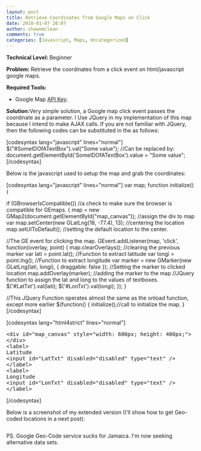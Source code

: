 ```yaml
---
layout: post
title: Retrieve Coordinates from Google Maps on Click
date: 2010-01-07 20:07
author: shawnmclean
comments: true
categories: [Javascript, Maps, Uncategorized]
---
```

<strong>Technical Level: </strong>Beginner

<strong>Problem: </strong>Retrieve the coordinates from a click event on html/javascript google maps.

<strong>Required Tools: </strong>
<ul>
	<li>Google Map <a href="http://code.google.com/apis/maps/signup.html">API Key</a>.</li>
</ul>
<strong>Solution:</strong>Very simple solution, a Google map click event passes the coordinate as a parameter. I Use JQuery in my implementation of this map because I intend to make AJAX calls. If you are not familiar with JQuery, then the following codes can be substituted in the as follows:

[codesyntax lang="javascript" lines="normal"]
$("#SomeIDOfATextBox").val("Some value");
//Can be replaced by:
document.getElementById('SomeIDOfATextBox').value = "Some value";
[/codesyntax]

Below is the javascript used to setup the map and grab the coordinates:

[codesyntax lang="javascript" lines="normal"]
var map;
function initialize() {

if (GBrowserIsCompatible()) //a check to make sure the browser is compatible for GEmaps.
{
map = new GMap2(document.getElementById("map_canvas")); //assign the div to map var
map.setCenter(new GLatLng(18, -77.4), 13); //centering the location
map.setUIToDefault(); //setting the default location to the center.

//The GE event for clicking the map.
GEvent.addListener(map, 'click', function(overlay, point) {
map.clearOverlays(); //clearing the previous marker
var lati = point.lat(); //Function to extract latitude
var longi = point.lng(); //Function to extract longitude
var marker = new GMarker(new GLatLng(lati, longi), { draggable: false }); //Setting the marker to clicked location
map.addOverlay(marker); //adding the marker to the map
//JQuery function to assign the lat and long to the values of textboxes.
$('#LatTxt').val(lati);
$('#LonTxt').val(longi);
});
}

//This JQuery Function operates almost the same as the onload function, except more earlier
$(function() {
initialize();//call to initialize the map.
}
[/codesyntax]

[codesyntax lang="html4strict" lines="normal"]
<pre>&lt;div id="map_canvas" style="width: 600px; height: 400px;"&gt;
&lt;/div&gt;
&lt;label&gt;
Latitude
&lt;input id="LatTxt" disabled="disabled" type="text" /&gt;
&lt;/label&gt;
&lt;label&gt;
Longitude
&lt;input id="LonTxt" disabled="disabled" type="text" /&gt;
&lt;/label&gt;</pre>
[/codesyntax]

Below is a screenshot of my extended version (I'll show how to get Geo-coded locations in a next post):

<a href="http://www.shawndev.com/blog/wp-content/uploads/2010/01/gmappoint1.png"><img class="size-full wp-image-77 alignnone" title="Google Map Cordinate Retrieval" src="http://www.shawndev.com/blog/wp-content/uploads/2010/01/gmappoint1.png" alt="" /></a>

PS. Google Geo-Code service sucks for Jamaica. I'm now seeking alternative data sets.
